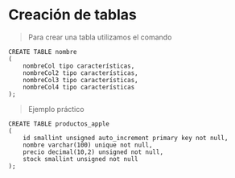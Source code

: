 # Creación de tablas

> Para crear una tabla
> utilizamos el comando 

    CREATE TABLE nombre  
    (  
        nombreCol tipo características,
        nombreCol2 tipo características,
        nombreCol3 tipo características,
        nombreCol4 tipo características
    );

> Ejemplo práctico 

    CREATE TABLE productos_apple  
    (
        id smallint unsigned auto_increment primary key not null,  
        nombre varchar(100) unique not null,  
        precio decimal(10,2) unsigned not null,  
        stock smallint unsigned not null
    );
